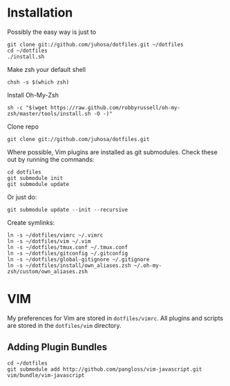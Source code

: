 # Installation #

Possibly the easy way is just to

    git clone git://github.com/juhosa/dotfiles.git ~/dotfiles
    cd ~/dotfiles
    ./install.sh

Make zsh your default shell
    
    chsh -s $(which zsh)
    
Install Oh-My-Zsh

    sh -c "$(wget https://raw.github.com/robbyrussell/oh-my-zsh/master/tools/install.sh -O -)"

Clone repo

    git clone git://github.com/juhosa/dotfiles.git

Where possible, Vim plugins are installed as git submodules. Check these out by
running the commands:

    cd dotfiles
    git submodule init
    git submodule update

Or just do:

    git submodule update --init --recursive

Create symlinks:

    ln -s ~/dotfiles/vimrc ~/.vimrc
    ln -s ~/dotfiles/vim ~/.vim
    ln -s ~/dotfiles/tmux.conf ~/.tmux.conf
    ln -s ~/dotfiles/gitconfig ~/.gitconfig
    ln -s ~/dotfiles/global-gitignore ~/.gitignore
    ln -s ~/dotfiles/install/own_aliases.zsh ~/.oh-my-zsh/custom/own_aliases.zsh

# VIM #

My preferences for Vim are stored in `dotfiles/vimrc`. All plugins and scripts are stored in the `dotfiles/vim`
directory.

## Adding Plugin Bundles ##

    cd ~/dotfiles
    git submodule add http://github.com/pangloss/vim-javascript.git vim/bundle/vim-javascript

